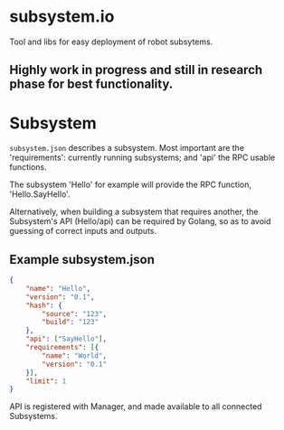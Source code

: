 # subsystem.io
Tool and libs for easy deployment of robot subsytems.

## Highly work in progress and still in research phase for best functionality.

# Subsystem

`subsystem.json` describes a subsystem.
Most important are the 'requirements': currently running subsystems; and 'api' the RPC usable functions.

The subsystem 'Hello' for example will provide the RPC function, 'Hello.SayHello'.

Alternatively, when building a subsystem that requires another, the Subsystem's API (Hello/api) can be required by Golang, so as to avoid guessing of correct inputs and outputs.

## Example subsystem.json
```json
{
	"name": "Hello",
	"version": "0.1",
	"hash": {
		"source": "123",
		"build": "123"
	},
	"api": ["SayHello"],
	"requirements": [{
		"name": "World",
		"version": "0.1"
	}],
	"limit": 1
}
```

API is registered with Manager, and made available to all connected Subsystems.
